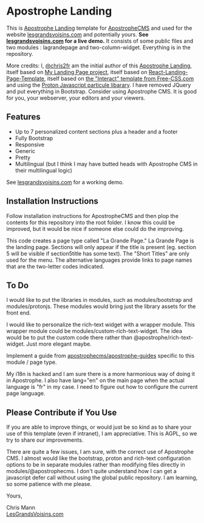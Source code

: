# Apostrophe Landing

This is [Apostrophe Landing](https://github.com/lesgrandsvoisins/apostrophe-landing) template for [ApostropheCMS](https://www.apostrophecms.com) and used for the website [lesgrandsvoisins.com](https://www.lesgrandsvoisins.com) and potentially yours. **See [lesgrandsvoisins.com](https://www.lesgrandsvoisins.com) for a live demo.** It consists of some public files and two modules : lagrandepage and two-column-widget. Everything is in the repository.

More credits: I, [@chris2fr](https://github.com/chris2fr/) am the initial author of this [Apostrophe Landing](https://github.com/chris2fr/), itself based on [My Landing Page project](https://github.com/wonderfullandingpage/mylandingpage), itself based on [React-Landing-Page-Template](https://github.com/issaafalkattan/React-Landing-Page-Template), itself based on [the "Interact" template from Free-CSS.com](https://www.free-css.com/assets/files/free-css-templates/preview/page234/interact/) and using the [Proton Javascript particule libarary](https://github.com/drawcall/Proton). I have removed JQuery and put everything in Bootstrap. Consider using Apostrophe CMS. It is good for you, your webserver, your editors and your viewers. 

## Features

* Up to 7 personalized content sections plus a header and a footer
* Fully Bootstrap
* Responsive
* Generic
* Pretty
* Multilingual (but I think I may have butted heads with Apostrophe CMS in their multilingual logic)

See [lesgrandsvoisins.com](https://www.lesgrandsvoisins.com) for a working demo.

## Installation Instructions

Follow installation instructions for ApostropheCMS and then plop the contents for this repository into the root folder. I know this could be improved, but it would be nice if someone else could do the improving.

This code creates a page type called "La Grande Page." La Grande Page is the landing page. Sections will only appear if the title is present (eg. section 5 will be visible if section5title has some text). The "Short Titles" are only used for the menu. The alternative languages provide links to page names that are the two-letter codes indicated.

## To Do

I would like to put the libraries in modules, such as modules/bootstrap and modules/protonjs. These modules would bring just the library assets for the front end.

I would like to personalize the rich-text widget with a wrapper module. This wrapper module could be modules/custom-rich-text-widget. The idea would be to put the custom code there rather than @apostrophe/rich-text-widget. Just more elegant maybe.

Implement a guide from [apostrophecms/apostrophe-guides](https://github.com/apostrophecms/apostrophe-guides) specific to this module / page type. 

My i18n is hacked and I am sure there is a more harmonious way of doing it in Apostrophe. I also have lang="en" on the main page when the actual language is "fr" in my case. I need to figure out how to configure the current page language.

## Please Contribute if You Use

If you are able to improve things, or would just be so kind as to share your use of this template (even if intranet), I am appreciative. This is AGPL, so we try to share our improvements. 

There are quite a few issues, I am sure, with the correct use of Apostrophe CMS. I almost would like the bootstrap, proton and rich-text configuration options to be in separate modules rather than modifying files directly in modules/@apostrophecms. I don't quite understand how I can get a javascript defer call without using the global public repository. I am learning, so some patience with me please.


Yours,

Chris Mann  
[LesGrandsVoisins.com](https://www.lesgrandsvoisins.com)

